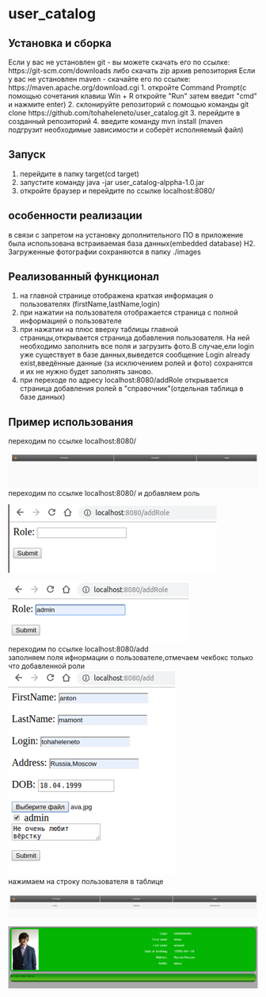 # user_catalog
<h2> Установка и сборка </h2>  
Если у вас не установлен git - вы можете скачать его по ссылке: https://git-scm.com/downloads либо скачать zip архив репозитория
Если у вас не установлен maven - скачайте его по ссылке: https://maven.apache.org/download.cgi
1. откройте Command Prompt(с помощью сочетания клавиш Win + R откройте  "Run" затем введит "cmd" и нажмите enter) 
2. склонируйте репозиторий с помощью команды git clone https://github.com/tohaheleneto/user_catalog.git 
3. перейдите в созданный репозиторий 
4. введите команду mvn install (maven подгрузит необходимые зависимости и соберёт исполняемый файл) 
<h2> Запуск </h2>  

1. перейдите в папку target(cd target) 
2. запустите команду java -jar user_catalog-alppha-1.0.jar  
3. откройте браузер и перейдите по ссылке localhost:8080/
<h2>особенности реализации</h2>  

в связи с запретом на установку дополнительного ПО в приложение была использована встраиваемая база данных(embedded database) H2.  
Загруженные фотографии сохраняются в папку ./images
<h2> Реализованный функционал </h2>  

1. на главной странице отображена краткая информация о пользователях (firstName,lastName,login) 
2. при нажатии на пользователя отображается страница с полной информацией о пользователе 
3. при нажатии на плюс вверху таблицы главной страницы,открывается страница добавления пользователя. 
  На ней необходимо заполнить все поля и загрузить фото.В случае,ели login уже существует в базе данных,выведется сообщение
  Login already exist,введённые данные (за исключением ролей и фото) сохранятся и их не нужно будет заполнять заново.
4. при переходе по адресу localhost:8080/addRole открывается страница добавления ролей в "справочник"(отдельная таблица в базе данных) 
<h2> Пример использования</h2>
переходим по ссылке localhost:8080/

![Альтернативный текст](https://raw.githubusercontent.com/tohaheleneto/user_catalog/master/1.png)  
переходим по ссылке localhost:8080/ и добавляем роль  

![Альтернативный текст](https://raw.githubusercontent.com/tohaheleneto/user_catalog/master/2.png)  

![Альтернативный текст](https://raw.githubusercontent.com/tohaheleneto/user_catalog/master/3.png)  
переходим по ссылке localhost:8080/add  
заполняем поля ифнормации о пользователе,отмечаем чекбокс только что добавленной роли  
![Альтернативный текст](https://raw.githubusercontent.com/tohaheleneto/user_catalog/master/4.png)  
нажимаем на строку пользователя в таблице  

![Альтернативный текст](https://raw.githubusercontent.com/tohaheleneto/user_catalog/master/5.png)  

![Альтернативный текст](https://raw.githubusercontent.com/tohaheleneto/user_catalog/master/6.png)
